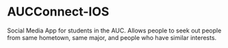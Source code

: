 # AUCConnect-IOS
Social Media App for students in the AUC. Allows people to seek out people from same hometown, same major, and people who have
similar interests. 
